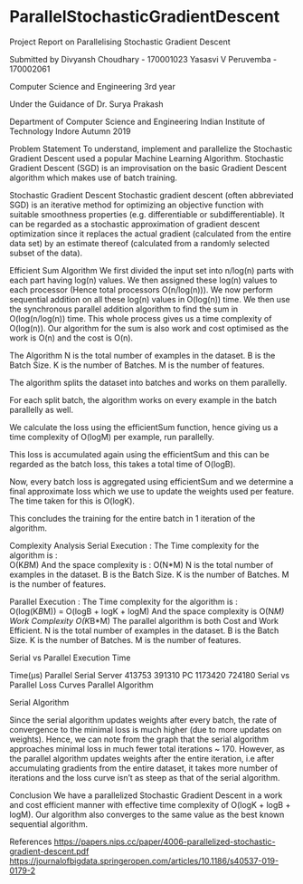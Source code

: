# ParallelStochasticGradientDescent
Project Report
on
Parallelising Stochastic Gradient Descent

Submitted by
Divyansh Choudhary - 170001023
Yasasvi V Peruvemba - 170002061

Computer Science and Engineering
3rd year

Under the Guidance of
Dr. Surya Prakash


Department of Computer Science and Engineering
Indian Institute of Technology Indore
Autumn 2019






Problem Statement
To understand, implement and parallelize the Stochastic Gradient Descent used a popular Machine Learning Algorithm. Stochastic Gradient Descent (SGD) is an improvisation on the basic Gradient Descent algorithm which makes use of batch training.

Stochastic Gradient Descent
Stochastic gradient descent (often abbreviated SGD) is an iterative method for optimizing an objective function with suitable smoothness properties (e.g. differentiable or subdifferentiable). It can be regarded as a stochastic approximation of gradient descent optimization since it replaces the actual gradient (calculated from the entire data set) by an estimate thereof (calculated from a randomly selected subset of the data).

Efficient Sum Algorithm
We first divided the input set into n/log(n) parts with each part having log(n) values. We then assigned these log(n) values to each processor (Hence total processors O(n/log(n))). We now perform sequential addition on all these log(n) values in O(log(n)) time. We then use the synchronous parallel addition algorithm to find the sum in O(log(n/log(n)) time. This whole process gives us a time complexity of O(log(n)). Our algorithm for the sum is also work and cost optimised as the work is O(n) and the cost is O(n).


The Algorithm
N is the total number of examples in the dataset.
B is the Batch Size.
K is the number of Batches.
M is the number of features.

The algorithm splits the dataset into batches and works on them parallelly.

For each split batch, the algorithm works on every example in the batch parallelly as well.

We calculate the loss using the efficientSum function, hence giving us a time complexity of O(logM) per example, run parallelly.

This loss is accumulated again using the efficientSum and this can be regarded as the batch loss, this takes a total time of O(logB).

Now, every batch loss is aggregated using efficientSum and we determine a final approximate loss which we use to update the weights used per feature. The time taken for this is O(logK).

This concludes the training for the entire batch in 1 iteration of the algorithm.


Complexity Analysis
Serial Execution : 
		The Time complexity for the algorithm is :  
		O(K*B*M)
		And the space complexity is :
		O(N*M)
		N is the total number of examples in the dataset.
		B is the Batch Size.
		K is the number of Batches.
		M is the number of features.

 Parallel Execution : 
		The Time complexity for the algorithm is :  
		O(log(K*B*M)) = O(logB + logK + logM)
		And the space complexity is 
		O(N*M)
		Work Complexity
		O(K*B*M)
		The parallel algorithm is both Cost and Work Efficient.
		N is the total number of examples in the dataset.
		B is the Batch Size.
		K is the number of Batches.
		M is the number of features.

Serial vs Parallel Execution Time

Time(μs)
Parallel
Serial
Server
413753
391310
PC
1173420
724180
Serial vs Parallel Loss Curves
Parallel Algorithm


Serial Algorithm




Since the serial algorithm updates weights after every batch, the rate of convergence to the minimal loss is much higher (due to more updates on weights). Hence, we can note from the graph that the serial algorithm approaches minimal loss in much fewer total iterations ~ 170. However, as the parallel algorithm updates weights after the entire iteration, i.e after accumulating gradients from the entire dataset, it takes more number of iterations and the loss curve isn’t as steep as that of the serial algorithm. 

Conclusion
We have a parallelized Stochastic Gradient Descent in a work and cost efficient manner with effective time complexity of O(logK + logB + logM). Our algorithm also converges to the same value as the best known sequential algorithm. 

References
https://papers.nips.cc/paper/4006-parallelized-stochastic-gradient-descent.pdf
https://journalofbigdata.springeropen.com/articles/10.1186/s40537-019-0179-2
